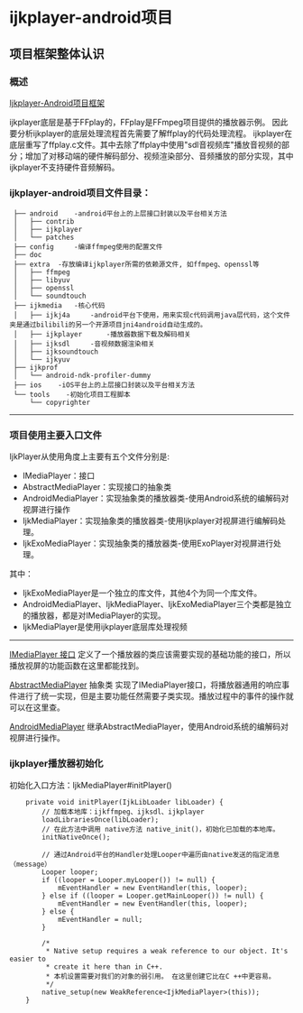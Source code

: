 
# ijkplayer-android项目

## 项目框架整体认识

### 概述
[Ijkplayer-Android项目框架](https://blog.csdn.net/weixin_39799839/article/details/79186034?utm_medium=distribute.pc_relevant.none-task-blog-BlogCommendFromMachineLearnPai2-1.pc_relevant_is_cache&depth_1-utm_source=distribute.pc_relevant.none-task-blog-BlogCommendFromMachineLearnPai2-1.pc_relevant_is_cache)

ijkplayer底层是基于FFplay的，FFplay是FFmpeg项目提供的播放器示例。
因此要分析ijkplayer的底层处理流程首先需要了解ffplay的代码处理流程。
ijkplayer在底层重写了ffplay.c文件。其中去除了ffplay中使用"sdl音视频库"播放音视频的部分；增加了对移动端的硬件解码部分、视频渲染部分、音频播放的部分实现，其中ijkplayer不支持硬件音频解码。

### ijkplayer-android项目文件目录：

```
 ├── android    -android平台上的上层接口封装以及平台相关方法
 │   ├── contrib
 │   ├── ijkplayer
 │   └── patches
 ├── config     -编译ffmpeg使用的配置文件
 ├── doc
 ├── extra  -存放编译ijkplayer所需的依赖源文件, 如ffmpeg、openssl等
 │   ├── ffmpeg
 │   ├── libyuv
 │   ├── openssl
 │   └── soundtouch
 ├── ijkmedia   -核心代码
 │   ├── ijkj4a     -android平台下使用，用来实现c代码调用java层代码，这个文件夹是通过bilibili的另一个开源项目jni4android自动生成的。
 │   ├── ijkplayer      -播放器数据下载及解码相关
 │   ├── ijksdl     -音视频数据渲染相关
 │   ├── ijksoundtouch
 │   └── ijkyuv
 ├── ijkprof
 │   └── android-ndk-profiler-dummy
 ├── ios    -iOS平台上的上层接口封装以及平台相关方法
 └── tools    -初始化项目工程脚本
     └── copyrighter
```

- - -

### 项目使用主要入口文件

  IjkPlayer从使用角度上主要有五个文件分别是:
  
   
  - IMediaPlayer：接口
  - AbstractMediaPlayer：实现接口的抽象类
  - AndroidMediaPlayer：实现抽象类的播放器类-使用Android系统的编解码对视屏进行操作
  - IjkMediaPlayer：实现抽象类的播放器类-使用Ijkplayer对视屏进行编解码处理。
  - IjkExoMediaPlayer：实现抽象类的播放器类-使用ExoPlayer对视屏进行处理。
  
  其中：
  
  - IjkExoMediaPlayer是一个独立的库文件，其他4个为同一个库文件。
  - AndroidMediaPlayer、IjkMediaPlayer、IjkExoMediaPlayer三个类都是独立的播放器，都是对IMediaPlayer的实现。
  - IjkMediaPlayer是使用ijkplayer底层库处理视频
 
  
- - -
  
  [IMediaPlayer 接口](https://github.com/bilibili/ijkplayer/blob/master/android/ijkplayer/ijkplayer-java/src/main/java/tv/danmaku/ijk/media/player/IMediaPlayer.java)
  定义了一个播放器的类应该需要实现的基础功能的接口，所以播放视屏的功能函数在这里都能找到。
  
  [AbstractMediaPlayer](https://github.com/bilibili/ijkplayer/blob/master/android/ijkplayer/ijkplayer-java/src/main/java/tv/danmaku/ijk/media/player/AbstractMediaPlayer.java) 抽象类
  实现了IMediaPlayer接口，将播放器通用的响应事件进行了统一实现，但是主要功能任然需要子类实现。播放过程中的事件的操作就可以在这里查。
  
  [AndroidMediaPlayer](https://github.com/bilibili/ijkplayer/blob/master/android/ijkplayer/ijkplayer-java/src/main/java/tv/danmaku/ijk/media/player/AndroidMediaPlayer.java)
  继承AbstractMediaPlayer，使用Android系统的编解码对视屏进行操作。
  
 ### ijkplayer播放器初始化
 
 初始化入口方法：IjkMediaPlayer#initPlayer()

 ```
     private void initPlayer(IjkLibLoader libLoader) {
         // 加载本地库：ijkffmpeg、ijksdl、ijkplayer
         loadLibrariesOnce(libLoader);
         // 在此方法中调用 native方法 native_init()，初始化已加载的本地库。
         initNativeOnce();
         
         // 通过Android平台的Handler处理Looper中遍历由native发送的指定消息（message）
         Looper looper;
         if ((looper = Looper.myLooper()) != null) {
             mEventHandler = new EventHandler(this, looper);
         } else if ((looper = Looper.getMainLooper()) != null) {
             mEventHandler = new EventHandler(this, looper);
         } else {
             mEventHandler = null;
         }
 
         /*
          * Native setup requires a weak reference to our object. It's easier to
          * create it here than in C++.
          * 本机设置需要对我们的对象的弱引用。 在这里创建它比在C ++中更容易。
          */
         native_setup(new WeakReference<IjkMediaPlayer>(this));
     }
 ```
  
  